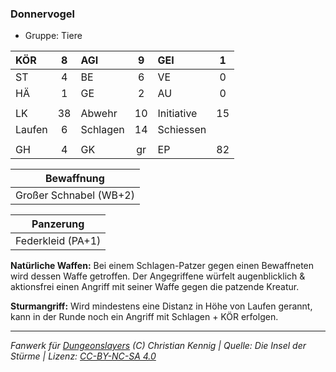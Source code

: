 ### Donnervogel

- Gruppe: Tiere

| KÖR    |  8  | AGI      |  9  | GEI        |  1  |
| :----- | :-: | :------- | :-: | :--------- | :-: |
| ST     |  4  | BE       |  6  | VE         |  0  |
| HÄ     |  1  | GE       |  2  | AU         |  0  |
|        |     |          |     |            |     |
| LK     | 38  | Abwehr   | 10  | Initiative | 15  |
| Laufen |  6  | Schlagen | 14  | Schiessen  |     |
|        |     |          |     |            |     |
| GH     |  4  | GK       | gr  | EP         | 82  |

|       Bewaffnung       |
| :--------------------: |
| Großer Schnabel (WB+2) |

|     Panzerung     |
| :---------------: |
| Federkleid (PA+1) |

**Natürliche Waffen:** Bei einem Schlagen-Patzer gegen einen Bewaffneten wird dessen Waffe getroffen. Der Angegriffene würfelt augenblicklich & aktionsfrei einen Angriff mit seiner Waffe gegen die patzende Kreatur.

**Sturmangriff:** Wird mindestens eine Distanz in Höhe von Laufen gerannt, kann in der Runde noch ein Angriff mit Schlagen + KÖR erfolgen.

---

_Fanwerk für [Dungeonslayers](https://www.dungeonslayers.net/) (C) Christian Kennig | Quelle: Die Insel der Stürme | Lizenz: [CC-BY-NC-SA 4.0](https://creativecommons.org/licenses/by-nc-sa/4.0/deed.de)_
